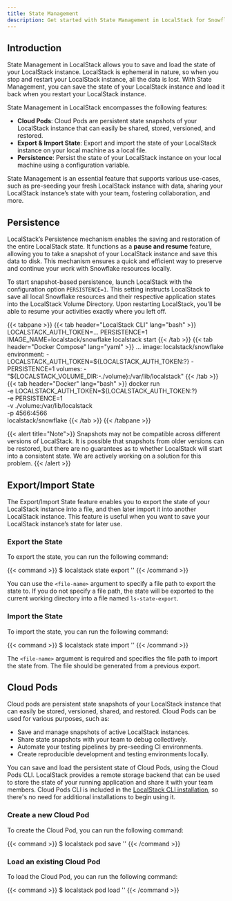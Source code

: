 ```yaml
---
title: State Management
description: Get started with State Management in LocalStack for Snowflake
---
```




## Introduction

State Management in LocalStack allows you to save and load the state of your LocalStack instance. LocalStack is ephemeral in nature, so when you stop and restart your LocalStack instance, all the data is lost. With State Management, you can save the state of your LocalStack instance and load it back when you restart your LocalStack instance.

State Management in LocalStack encompasses the following features:

- **Cloud Pods**: Cloud Pods are persistent state snapshots of your LocalStack instance that can easily be shared, stored, versioned, and restored.
- **Export & Import State**: Export and import the state of your LocalStack instance on your local machine as a local file.
- **Persistence**: Persist the state of your LocalStack instance on your local machine using a configuration variable.

State Management is an essential feature that supports various use-cases, such as pre-seeding your fresh LocalStack instance with data, sharing your LocalStack instance’s state with your team, fostering collaboration, and more.

## Persistence

LocalStack’s Persistence mechanism enables the saving and restoration of the entire LocalStack state. It functions as a **pause and resume** feature, allowing you to take a snapshot of your LocalStack instance and save this data to disk. This mechanism ensures a quick and efficient way to preserve and continue your work with Snowflake resources locally.

To start snapshot-based persistence, launch LocalStack with the configuration option `PERSISTENCE=1`. This setting instructs LocalStack to save all local Snowflake resources and their respective application states into the LocalStack Volume Directory. Upon restarting LocalStack, you'll be able to resume your activities exactly where you left off.

{{< tabpane >}}
{{< tab header="LocalStack CLI" lang="bash" >}}
LOCALSTACK_AUTH_TOKEN=... PERSISTENCE=1 IMAGE_NAME=localstack/snowflake localstack start
{{< /tab >}}
{{< tab header="Docker Compose" lang="yaml" >}}
    ...
    image: localstack/snowflake
    environment:
      - LOCALSTACK_AUTH_TOKEN=${LOCALSTACK_AUTH_TOKEN:?}
      - PERSISTENCE=1
    volumes:
      - "${LOCALSTACK_VOLUME_DIR:-./volume}:/var/lib/localstack"
{{< /tab >}}
{{< tab header="Docker" lang="bash" >}}
docker run \
  -e LOCALSTACK_AUTH_TOKEN=${LOCALSTACK_AUTH_TOKEN:?} \
  -e PERSISTENCE=1 \
  -v ./volume:/var/lib/localstack \
  -p 4566:4566 \
  localstack/snowflake
{{< /tab >}}
{{< /tabpane >}}

{{< alert title="Note">}}
Snapshots may not be compatible across different versions of LocalStack.
It is possible that snapshots from older versions can be restored, but there are no guarantees as to whether LocalStack will start into a consistent state.
We are actively working on a solution for this problem.
{{< /alert >}}

## Export/Import State

The Export/Import State feature enables you to export the state of your LocalStack instance into a file, and then later import it into another LocalStack instance. This feature is useful when you want to save your LocalStack instance’s state for later use.

### Export the State

To export the state, you can run the following command:

{{< command >}}
$ localstack state export '<file-name>'
{{< /command >}}

You can use the `<file-name>` argument to specify a file path to export the state to. If you do not specify a file path, the state will be exported to the current working directory into a file named `ls-state-export`.

### Import the State

To import the state, you can run the following command:

{{< command >}}
$ localstack state import '<file-name>'
{{< /command >}}

The `<file-name>` argument is required and specifies the file path to import the state from. The file should be generated from a previous export.

## Cloud Pods

Cloud pods are persistent state snapshots of your LocalStack instance that can easily be stored, versioned, shared, and restored. Cloud Pods can be used for various purposes, such as:

-  Save and manage snapshots of active LocalStack instances.
-  Share state snapshots with your team to debug collectively.
-  Automate your testing pipelines by pre-seeding CI environments.
-  Create reproducible development and testing environments locally.

You can save and load the persistent state of Cloud Pods, using the Cloud Pods CLI. LocalStack provides a remote storage backend that can be used to store the state of your running application and share it with your team members. Cloud Pods CLI is included in the [LocalStack CLI installation](https://docs.localstack.cloud/getting-started/installation/#localstack-cli), so there's no need for additional installations to begin using it.

### Create a new Cloud Pod

To create the Cloud Pod, you can run the following command:

{{< command >}}
$ localstack pod save '<pod-name>'
{{< /command >}}

### Load an existing Cloud Pod

To load the Cloud Pod, you can run the following command:

{{< command >}}
$ localstack pod load '<pod-name>'
{{< /command >}}